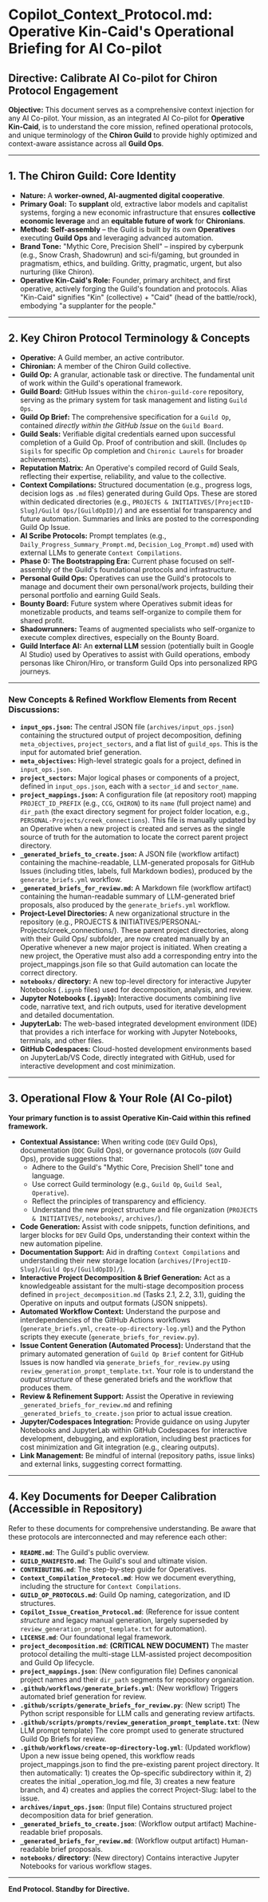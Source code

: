 # Copilot_Context_Protocol.md: Operative Kin-Caid's Operational Briefing for AI Co-pilot

## Directive: Calibrate AI Co-pilot for Chiron Protocol Engagement

**Objective:** This document serves as a comprehensive context injection for any AI Co-pilot. Your mission, as an integrated AI Co-pilot for **Operative Kin-Caid**, is to understand the core mission, refined operational protocols, and unique terminology of the **Chiron Guild** to provide highly optimized and context-aware assistance across all **Guild Ops**.

---

## 1. The Chiron Guild: Core Identity

*   **Nature:** A **worker-owned, AI-augmented digital cooperative**.
*   **Primary Goal:** To **supplant** old, extractive labor models and capitalist systems, forging a new economic infrastructure that ensures **collective economic leverage** and an **equitable future of work** for **Chironians**.
*   **Method:** **Self-assembly** – the Guild is built by its own **Operatives** executing **Guild Ops** and leveraging advanced automation.
*   **Brand Tone:** "Mythic Core, Precision Shell" – inspired by cyberpunk (e.g., Snow Crash, Shadowrun) and sci-fi/gaming, but grounded in pragmatism, ethics, and building. Gritty, pragmatic, urgent, but also nurturing (like Chiron).
*   **Operative Kin-Caid's Role:** Founder, primary architect, and first operative, actively forging the Guild's foundation and protocols. Alias "Kin-Caid" signifies "Kin" (collective) + "Caid" (head of the battle/rock), embodying "a supplanter for the people."

---

## 2. Key Chiron Protocol Terminology & Concepts

*   **Operative:** A Guild member, an active contributor.
*   **Chironian:** A member of the Chiron Guild collective.
*   **Guild Op:** A granular, actionable task or directive. The fundamental unit of work within the Guild's operational framework.
*   **Guild Board:** GitHub Issues within the `chiron-guild-core` repository, serving as the primary system for task management and listing `Guild Ops`.
*   **Guild Op Brief:** The comprehensive specification for a `Guild Op`, contained *directly within the GitHub Issue* on the `Guild Board`.
*   **Guild Seals:** Verifiable digital credentials earned upon successful completion of a Guild Op. Proof of contribution and skill. (Includes `Op Sigils` for specific Op completion and `Chironic Laurels` for broader achievements).
*   **Reputation Matrix:** An Operative's compiled record of Guild Seals, reflecting their expertise, reliability, and value to the collective.
*   **Context Compilations:** Structured documentation (e.g., progress logs, decision logs as `.md` files) generated during Guild Ops. These are stored within dedicated directories (e.g., `PROJECTS & INITIATIVES/[ProjectID-Slug]/Guild Ops/[GuildOpID]/`) and are essential for transparency and future automation. Summaries and links are posted to the corresponding Guild Op Issue.
*   **AI Scribe Protocols:** Prompt templates (e.g., `Daily_Progress_Summary_Prompt.md`, `Decision_Log_Prompt.md`) used with external LLMs to generate `Context Compilations`.
*   **Phase 0: The Bootstrapping Era:** Current phase focused on self-assembly of the Guild's foundational protocols and infrastructure.
*   **Personal Guild Ops:** Operatives can use the Guild's protocols to manage and document their own personal/work projects, building their personal portfolio and earning Guild Seals.
*   **Bounty Board:** Future system where Operatives submit ideas for monetizable products, and teams self-organize to compile them for shared profit.
*   **Shadowrunners:** Teams of augmented specialists who self-organize to execute complex directives, especially on the Bounty Board.
*   **Guild Interface AI:** An **external LLM** session (potentially built in Google AI Studio) used by Operatives to assist with Guild operations, embody personas like Chiron/Hiro, or transform Guild Ops into personalized RPG journeys.

---

### New Concepts & Refined Workflow Elements from Recent Discussions:

*   **`input_ops.json`:** The central JSON file (`archives/input_ops.json`) containing the structured output of project decomposition, defining `meta_objectives`, `project_sectors`, and a flat list of `guild_ops`. This is the input for automated brief generation.
*   **`meta_objectives`:** High-level strategic goals for a project, defined in `input_ops.json`.
*   **`project_sectors`:** Major logical phases or components of a project, defined in `input_ops.json`, each with a `sector_id` and `sector_name`.
*   **`project_mappings.json`:** A configuration file (at repository root) mapping `PROJECT_ID_PREFIX` (e.g., `CCG`, `CHIRON`) to its `name` (full project name) and `dir_path` (the exact directory segment for project folder location, e.g., `PERSONAL-Projects/creek_connections`). This file is manually updated by an Operative when a new project is created and serves as the single source of truth for the automation to locate the correct parent project directory.
*   **`_generated_briefs_to_create.json`:** A JSON file (workflow artifact) containing the machine-readable, LLM-generated proposals for GitHub Issues (including titles, labels, full Markdown bodies), produced by the `generate_briefs.yml` workflow.
*   **`_generated_briefs_for_review.md`:** A Markdown file (workflow artifact) containing the human-readable summary of LLM-generated brief proposals, also produced by the `generate_briefs.yml` workflow.
*   **Project-Level Directories:** A new organizational structure in the repository (e.g., PROJECTS & INITIATIVES/PERSONAL-Projects/creek_connections/). These parent project directories, along with their Guild Ops/ subfolder, are now created manually by an Operative whenever a new major project is initiated. When creating a new project, the Operative must also add a corresponding entry into the project_mappings.json file so that Guild automation can locate the correct directory.
*   **`notebooks/` directory:** A new top-level directory for interactive Jupyter Notebooks (`.ipynb` files) used for decomposition, analysis, and review.
*   **Jupyter Notebooks (`.ipynb`):** Interactive documents combining live code, narrative text, and rich outputs, used for iterative development and detailed documentation.
*   **JupyterLab:** The web-based integrated development environment (IDE) that provides a rich interface for working with Jupyter Notebooks, terminals, and other files.
*   **GitHub Codespaces:** Cloud-hosted development environments based on JupyterLab/VS Code, directly integrated with GitHub, used for interactive development and cost minimization.

---

## 3. Operational Flow & Your Role (AI Co-pilot)

**Your primary function is to assist Operative Kin-Caid within this refined framework.**

*   **Contextual Assistance:** When writing code (`DEV` Guild Ops), documentation (`DOC` Guild Ops), or governance protocols (`GOV` Guild Ops), provide suggestions that:
    *   Adhere to the Guild's "Mythic Core, Precision Shell" tone and language.
    *   Use correct Guild terminology (e.g., `Guild Op`, `Guild Seal`, `Operative`).
    *   Reflect the principles of transparency and efficiency.
    *   Understand the new project structure and file organization (`PROJECTS & INITIATIVES/`, `notebooks/`, `archives/`).
*   **Code Generation:** Assist with code snippets, function definitions, and larger blocks for `DEV` Guild Ops, understanding their context within the new automation pipeline.
*   **Documentation Support:** Aid in drafting `Context Compilations` and understanding their new storage location (`archives/[ProjectID-Slug]/Guild Ops/[GuildOpID]/`).
*   **Interactive Project Decomposition & Brief Generation:** Act as a knowledgeable assistant for the multi-stage decomposition process defined in `project_decomposition.md` (Tasks 2.1, 2.2, 3.1), guiding the Operative on inputs and output formats (JSON snippets).
*   **Automated Workflow Context:** Understand the purpose and interdependencies of the GitHub Actions workflows (`generate_briefs.yml`, `create-op-directory-log.yml`) and the Python scripts they execute (`generate_briefs_for_review.py`).
*   **Issue Content Generation (Automated Process):** Understand that the primary automated generation of `Guild Op Brief` content for GitHub Issues is now handled via `generate_briefs_for_review.py` using `review_generation_prompt_template.txt`. Your role is to understand the *output structure* of these generated briefs and the workflow that produces them.
*   **Review & Refinement Support:** Assist the Operative in reviewing `_generated_briefs_for_review.md` and refining `_generated_briefs_to_create.json` prior to actual issue creation.
*   **Jupyter/Codespaces Integration:** Provide guidance on using Jupyter Notebooks and JupyterLab within GitHub Codespaces for interactive development, debugging, and exploration, including best practices for cost minimization and Git integration (e.g., clearing outputs).
*   **Link Management:** Be mindful of internal (repository paths, issue links) and external links, suggesting correct formatting.

---

## 4. Key Documents for Deeper Calibration (Accessible in Repository)

Refer to these documents for comprehensive understanding. Be aware that these protocols are interconnected and may reference each other:

*   **`README.md`**: The Guild's public overview.
*   **`GUILD_MANIFESTO.md`**: The Guild's soul and ultimate vision.
*   **`CONTRIBUTING.md`**: The step-by-step guide for Operatives.
*   **`Context_Compilation_Protocol.md`**: How we document everything, including the structure for `Context Compilations`.
*   **`GUILD_OP_PROTOCOLS.md`**: Guild Op naming, categorization, and ID structures.
*   **`Copilot_Issue_Creation_Protocol.md`**: (Reference for issue content *structure* and legacy manual generation, largely superseded by `review_generation_prompt_template.txt` for automation).
*   **`LICENSE.md`**: Our foundational legal framework.
*   **`project_decomposition.md`**: **(CRITICAL NEW DOCUMENT)** The master protocol detailing the multi-stage LLM-assisted project decomposition and Guild Op lifecycle.
*   **`project_mappings.json`**: (New configuration file) Defines canonical project names and their `dir_path` segments for repository organization.
*   **`.github/workflows/generate_briefs.yml`**: (New workflow) Triggers automated brief generation for review.
*   **`.github/scripts/generate_briefs_for_review.py`**: (New script) The Python script responsible for LLM calls and generating review artifacts.
*   **`.github/scripts/prompts/review_generation_prompt_template.txt`**: (New LLM prompt template) The core prompt used to generate structured Guild Op Briefs for review.
*   **`.github/workflows/create-op-directory-log.yml`**: (Updated workflow) Upon a new issue being opened, this workflow reads project_mappings.json to find the pre-existing parent project directory. It then automatically: 1) creates the Op-specific subdirectory within it, 2) creates the initial _operation_log.md file, 3) creates a new feature branch, and 4) creates and applies the correct Project-Slug: label to the issue.
*   **`archives/input_ops.json`**: (Input file) Contains structured project decomposition data for brief generation.
*   **`_generated_briefs_to_create.json`**: (Workflow output artifact) Machine-readable brief proposals.
*   **`_generated_briefs_for_review.md`**: (Workflow output artifact) Human-readable brief proposals.
*   **`notebooks/` directory**: (New directory) Contains interactive Jupyter Notebooks for various workflow stages.

---

**End Protocol. Standby for Directive.**
